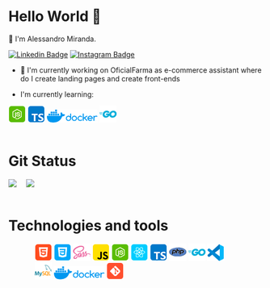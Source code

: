 # Hello World  👋
:beginner: I'm Alessandro Miranda.

[![Linkedin Badge](https://img.shields.io/badge/-Alessandro-blue?style=flat-square&logo=Linkedin&logoColor=white&link=https://www.linkedin.com/in/alessandro-miranda-b23b74169)](https://www.linkedin.com/in/alessandro-miranda-b23b74169)
[![Instagram Badge](https://img.shields.io/badge/-Instagram-C13584?style=flat-square&labelColor=C13584&logo=instagram&logoColor=white&link=https://www.instagram.com/_aleh011/)](https://www.instagram.com/_aleh011/)

- 🔭 I'm currently working on OficialFarma as e-commerce assistant where do I create landing pages and create front-ends

- I'm currently learning:

<div>
    <img width="" src="./images/nodejs.png">
    <img src="./images/ts.png">
    <img src="./images/docker1.png">
    <img src="./images/go1.png">
</div>

<br />

# Git Status

<div>
    <img height="200em" src="https://github-readme-stats-eight-theta.vercel.app/api?username=Alessandro-Miranda&show_icons=true&theme=nightowl&include_all_commits=true&count_private=true"/>
    <img height="200em" src="https://github-readme-stats-eight-theta.vercel.app/api/top-langs/?username=Alessandro-Miranda&layout=compact&langs_count=10&theme=nightowl" style="margin-left: 15px;"/>
</div>

<br />

# Technologies and tools

<div style="max-width: 400px; margin: 0 auto">
    <img src="./images/html.png">
    <img src="./images/css.png">
    <img src="./images/sass1.png">
    <img src="./images/js.png">
    <img src="./images/nodejs.png">
    <img src="./images/react.png">
    <img src="./images/ts.png">
    <img src="./images/php1.png">
    <img src="./images/go1.png">
    <img src="./images/vs-code.png">
    <img src="./images/my-sql.png">
    <img src="./images/docker1.png">
    <img src="./images/git.png">
</div>